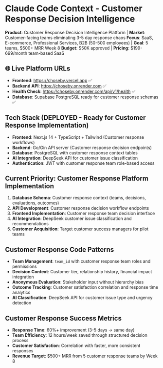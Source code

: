 # Claude Code Context - Customer Response Decision Intelligence

**Product**: Customer Response Decision Intelligence Platform | **Market**: Customer-facing teams eliminating 3-5 day response chaos
**Focus**: SaaS, E-commerce, Professional Services, B2B (50-500 employees) | **Goal**: 5 teams, $500+ MRR Week 8
**Budget**: $50K approved | **Pricing**: $199-699/month team-based SaaS

## 🌐 **Live Platform URLs**
- **Frontend**: https://choseby.vercel.app ✅
- **Backend API**: https://choseby.onrender.com ✅  
- **Health Check**: https://choseby.onrender.com/api/v1/health ✅
- **Database**: Supabase PostgreSQL ready for customer response schemas ✅

## Tech Stack (DEPLOYED - Ready for Customer Response Implementation)
- **Frontend**: Next.js 14 + TypeScript + Tailwind (Customer response workflows)
- **Backend**: Go/Gin API server (Customer response decision endpoints)
- **Database**: PostgreSQL with customer response context tables
- **AI Integration**: DeepSeek API for customer issue classification
- **Authentication**: JWT with customer response team role-based access

## Current Priority: Customer Response Platform Implementation
1. **Database Schema**: Customer response context (teams, decisions, evaluations, outcomes)
2. **API Development**: Customer response decision workflow endpoints
3. **Frontend Implementation**: Customer response team decision interface
4. **AI Integration**: DeepSeek customer issue classification and recommendations
5. **Customer Acquisition**: Target customer success managers for pilot teams

## Customer Response Code Patterns
- **Team Management**: `team_id` with customer response team roles and permissions
- **Decision Context**: Customer tier, relationship history, financial impact integration
- **Anonymous Evaluation**: Stakeholder input without hierarchy bias
- **Outcome Tracking**: Customer satisfaction correlation and response time analytics
- **AI Classification**: DeepSeek API for customer issue type and urgency detection

## Customer Response Success Metrics
- **Response Time**: 60%+ improvement (3-5 days → same day)
- **Team Efficiency**: 12 hours/week saved through structured decision process
- **Customer Satisfaction**: Correlation with faster, more consistent responses
- **Revenue Target**: $500+ MRR from 5 customer response teams by Week 8
